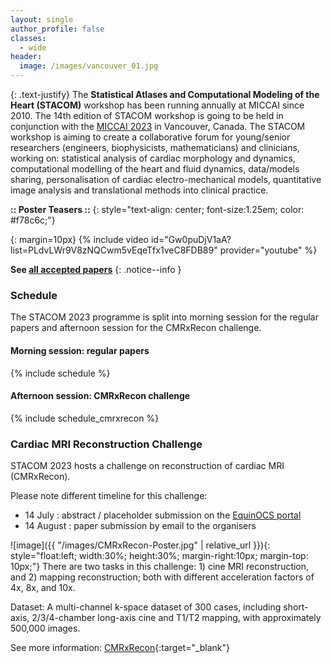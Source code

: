 ```yaml
---
layout: single
author_profile: false
classes:
  - wide
header:
  image: /images/vancouver_01.jpg
---
```


{: .text-justify}
The **Statistical Atlases and Computational Modeling of the Heart (STACOM)** workshop has been running annually at MICCAI since 2010. The 14th edition of STACOM workshop is going to be held in conjunction with the [MICCAI 2023](https://conferences.miccai.org/2023/en/) in Vancouver, Canada. The STACOM workshop is aiming to create a collaborative forum for young/senior researchers (engineers, biophysicists, mathematicians) and clinicians, working on: statistical analysis of cardiac morphology and dynamics, computational modelling of the heart and fluid dynamics, data/models sharing, personalisation of cardiac electro-mechanical models, quantitative image analysis and translational methods into clinical practice.

**:: Poster Teasers ::**
{: style="text-align: center; font-size:1.25em; color: #f78c6c;"}

{: margin=10px}
{% include video id="Gw0puDjV1aA?list=PLdvLWr9V8zNQCwm5vEqeTfx1veC8FDB89" provider="youtube" %}

**See [all accepted papers](papers)**
{: .notice--info }

### Schedule

The STACOM 2023 programme is split into morning session for the regular papers and afternoon session for the CMRxRecon challenge. 

#### Morning session: regular papers

{% include schedule %}

#### Afternoon session: CMRxRecon challenge

{% include schedule_cmrxrecon %}

### Cardiac MRI Reconstruction Challenge

STACOM 2023 hosts a challenge on reconstruction of cardiac MRI (CMRxRecon). 

Please note different timeline for this challenge:

* 14 July :  abstract / placeholder submission on the [EquinOCS portal](submission)
* 14 August : paper submission by email to the organisers


![image]({{ "/images/CMRxRecon-Poster.jpg" | relative_url }}){: style="float:left; width:30%; height:30%; margin-right:10px; margin-top: 10px;"} There are two tasks in this challenge: 1) cine MRI reconstruction, and 2) mapping reconstruction; both with different acceleration factors of 4x, 8x, and 10x. 

Dataset: A multi-channel k-space dataset of 300 cases, including short-axis, 2/3/4-chamber long-axis cine and T1/T2 mapping, with approximately 500,000 images.

See more information: [CMRxRecon](https://cmrxrecon.github.io/){:target="_blank"}